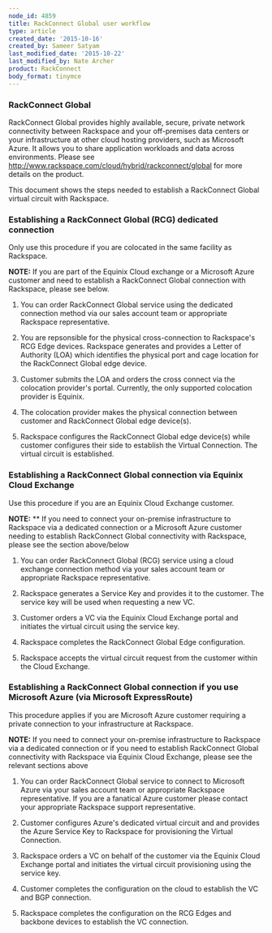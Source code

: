 ```yaml
---
node_id: 4859
title: RackConnect Global user workflow
type: article
created_date: '2015-10-16'
created_by: Sameer Satyam
last_modified_date: '2015-10-22'
last_modified_by: Nate Archer
product: RackConnect
body_format: tinymce
---
```


### RackConnect Global

<span
class="author-a-z85zz86zz86zgz85zfz81zfz86z418z74ziz122zo">RackConnect
Global provides highly available, secure, private network connectivity
between Rackspace and your off-premises data centers or your
infrastructure at other cloud hosting providers, such as Microsoft
Azure. It allows you to share application workloads and data across
environments.  Please see
</span><http://www.rackspace.com/cloud/hybrid/rackconnect/global><span
class="author-a-z85zz86zz86zgz85zfz81zfz86z418z74ziz122zo"> for more
details on the product.</span>

<span class="author-a-z85zz86zz86zgz85zfz81zfz86z418z74ziz122zo">This
document shows the steps needed to establish a RackConnect Global
virtual circuit with Rackspace.</span>

<div>

### <span class="author-a-6z68z17wrz74zz86zz122zvz69zunz87zuz72z">Establishing a RackConnect Global </span><span class="author-a-z85zz86zz86zgz85zfz81zfz86z418z74ziz122zo">(RCG) </span><span class="author-a-6z68z17wrz74zz86zz122zvz69zunz87zuz72z">dedicated connection</span>

<span class="author-a-6z68z17wrz74zz86zz122zvz69zunz87zuz72z">Only use
this procedure if you are colocated in the sam</span><span
class="author-a-z85zz86zz86zgz85zfz81zfz86z418z74ziz122zo">e</span><span
class="author-a-6z68z17wrz74zz86zz122zvz69zunz87zuz72z"> facility as
Rackspace. </span>

</div>

<span
class="author-a-6z68z17wrz74zz86zz122zvz69zunz87zuz72z i">**NOTE:** If
you are part of the Equinix Cloud exchange or a Microsoft Azure customer
and need to establish a RackConnect Global connection with Rackspace,
please see below.</span>

1.  <span class="author-a-z85zz86zz86zgz85zfz81zfz86z418z74ziz122zo">You
    can order R</span><span
    class="author-a-6z68z17wrz74zz86zz122zvz69zunz87zuz72z">ackConnect
    Globa</span><span
    class="author-a-z85zz86zz86zgz85zfz81zfz86z418z74ziz122zo">l
    </span><span
    class="author-a-6z68z17wrz74zz86zz122zvz69zunz87zuz72z">service
    </span><span
    class="author-a-z85zz86zz86zgz85zfz81zfz86z418z74ziz122zo">using the
    dedicated connection method</span><span
    class="author-a-6z68z17wrz74zz86zz122zvz69zunz87zuz72z"> via
    </span><span
    class="author-a-z85zz86zz86zgz85zfz81zfz86z418z74ziz122zo">our</span><span
    class="author-a-6z68z17wrz74zz86zz122zvz69zunz87zuz72z"> sales
    account team or </span><span
    class="author-a-z85zz86zz86zgz85zfz81zfz86z418z74ziz122zo">appropriate
    Rackspace representative.</span>

2.  <span
    class="author-a-z85zz86zz86zgz85zfz81zfz86z418z74ziz122zo"><span
    class="author-a-6z68z17wrz74zz86zz122zvz69zunz87zuz72z">You are
    repsonsible for the physical cross-connection to Rackspace's RCG
    Edge devices. Rackspace </span><span
    class="author-a-z85zz86zz86zgz85zfz81zfz86z418z74ziz122zo">generates
    and provides </span><span
    class="author-a-6z68z17wrz74zz86zz122zvz69zunz87zuz72z">a Letter of
    Authority (</span><span
    class="author-a-z85zz86zz86zgz85zfz81zfz86z418z74ziz122zo">LOA</span><span
    class="author-a-6z68z17wrz74zz86zz122zvz69zunz87zuz72z">) which
    identifies the physical port and cage location for the RackConnect
    Global edge device.  </span></span>

3.  <span
    class="author-a-z85zz86zz86zgz85zfz81zfz86z418z74ziz122zo"><span
    class="author-a-6z68z17wrz74zz86zz122zvz69zunz87zuz72z"><span
    class="author-a-z85zz86zz86zgz85zfz81zfz86z418z74ziz122zo">Customer
    submits </span><span
    class="author-a-6z68z17wrz74zz86zz122zvz69zunz87zuz72z">the
    </span><span
    class="author-a-z85zz86zz86zgz85zfz81zfz86z418z74ziz122zo">LOA and
    order</span><span
    class="author-a-6z68z17wrz74zz86zz122zvz69zunz87zuz72z">s</span><span
    class="author-a-z85zz86zz86zgz85zfz81zfz86z418z74ziz122zo"> the
    cross connect </span><span
    class="author-a-6z68z17wrz74zz86zz122zvz69zunz87zuz72z">via the
    colocation provider's portal</span><span
    class="author-a-z85zz86zz86zgz85zfz81zfz86z418z74ziz122zo">.
    C</span><span
    class="author-a-6z68z17wrz74zz86zz122zvz69zunz87zuz72z">urrently</span><span
    class="author-a-z85zz86zz86zgz85zfz81zfz86z418z74ziz122zo">,
    the</span><span
    class="author-a-6z68z17wrz74zz86zz122zvz69zunz87zuz72z"> only
    supported colocation </span><span
    class="author-a-z85zz86zz86zgz85zfz81zfz86z418z74ziz122zo">provider
    </span><span
    class="author-a-6z68z17wrz74zz86zz122zvz69zunz87zuz72z">is
    </span><span
    class="author-a-z85zz86zz86zgz85zfz81zfz86z418z74ziz122zo">Equini</span><span
    class="author-a-6z68z17wrz74zz86zz122zvz69zunz87zuz72z">x.</span></span></span>

4.  <span
    class="author-a-z85zz86zz86zgz85zfz81zfz86z418z74ziz122zo"><span
    class="author-a-6z68z17wrz74zz86zz122zvz69zunz87zuz72z"><span
    class="author-a-6z68z17wrz74zz86zz122zvz69zunz87zuz72z"><span
    class="author-a-z85zz86zz86zgz85zfz81zfz86z418z74ziz122zo">The
    colocation provider makes the physical connection between customer
    and R</span><span
    class="author-a-6z68z17wrz74zz86zz122zvz69zunz87zuz72z">ackConnect
    Global edge </span><span
    class="author-a-z85zz86zz86zgz85zfz81zfz86z418z74ziz122zo">device</span><span
    class="author-a-6z68z17wrz74zz86zz122zvz69zunz87zuz72z">(s).</span></span></span></span>

5.  <span
    class="author-a-z85zz86zz86zgz85zfz81zfz86z418z74ziz122zo"><span
    class="author-a-6z68z17wrz74zz86zz122zvz69zunz87zuz72z"><span
    class="author-a-6z68z17wrz74zz86zz122zvz69zunz87zuz72z"><span
    class="author-a-6z68z17wrz74zz86zz122zvz69zunz87zuz72z"><span
    class="author-a-z85zz86zz86zgz85zfz81zfz86z418z74ziz122zo">R</span><span
    class="author-a-6z68z17wrz74zz86zz122zvz69zunz87zuz72z">ackspace
    </span><span
    class="author-a-z85zz86zz86zgz85zfz81zfz86z418z74ziz122zo">configures
    </span><span
    class="author-a-6z68z17wrz74zz86zz122zvz69zunz87zuz72z">the
    R</span><span
    class="author-a-z85zz86zz86zgz85zfz81zfz86z418z74ziz122zo">ackConnect
    Global</span><span
    class="author-a-6z68z17wrz74zz86zz122zvz69zunz87zuz72z">
    </span><span
    class="author-a-z85zz86zz86zgz85zfz81zfz86z418z74ziz122zo">edge
    device(s)  </span><span
    class="author-a-6z68z17wrz74zz86zz122zvz69zunz87zuz72z">while
    </span><span
    class="author-a-z85zz86zz86zgz85zfz81zfz86z418z74ziz122zo">customer
    configures their side to establish </span><span
    class="author-a-6z68z17wrz74zz86zz122zvz69zunz87zuz72z">the
    Virtual Connection. </span><span
    class="author-a-z85zz86zz86zgz85zfz81zfz86z418z74ziz122zo">The
    virtual circuit is establishe</span><span
    class="author-a-6z68z17wrz74zz86zz122zvz69zunz87zuz72z">d.</span></span></span></span></span>


### <span class="author-a-6z68z17wrz74zz86zz122zvz69zunz87zuz72z">Establishing a RackConnect Global connection via Equinix Cloud Exchange</span>

<span class="author-a-z85zz86zz86zgz85zfz81zfz86z418z74ziz122zo">Use
this procedure if you are an Equinix Cloud </span><span
class="author-a-6z68z17wrz74zz86zz122zvz69zunz87zuz72z">E</span><span
class="author-a-z85zz86zz86zgz85zfz81zfz86z418z74ziz122zo">xchange
</span><span
class="author-a-6z68z17wrz74zz86zz122zvz69zunz87zuz72z">customer</span><span
class="author-a-z85zz86zz86zgz85zfz81zfz86z418z74ziz122zo">. </span>

<span
class="author-a-6z68z17wrz74zz86zz122zvz69zunz87zuz72z i">**NOTE:** **
If you need to connect your on-premise infrastructure to Rackspace via a
dedicated connection or a</span><span
class="author-a-6z68z17wrz74zz86zz122zvz69zunz87zuz72z i"> Microsoft
Azure customer needing to establish RackConnect Global connectivity with
Rackspace, please see the section above/below </span>

1.  <div id="magicdomid33">

    </div>

    <span class="author-a-z85zz86zz86zgz85zfz81zfz86z418z74ziz122zo">You
    can order RackConnect Global (RCG) </span><span
    class="author-a-6z68z17wrz74zz86zz122zvz69zunz87zuz72z">service
    </span><span
    class="author-a-z85zz86zz86zgz85zfz81zfz86z418z74ziz122zo">using
    </span><span
    class="author-a-6z68z17wrz74zz86zz122zvz69zunz87zuz72z">a cloud
    exchange connection </span><span
    class="author-a-z85zz86zz86zgz85zfz81zfz86z418z74ziz122zo">method
    via your sales account team or appropriate
    Rackspace representative.</span>

2.  <span
    class="author-a-z85zz86zz86zgz85zfz81zfz86z418z74ziz122zo"><span
    class="author-a-z85zz86zz86zgz85zfz81zfz86z418z74ziz122zo">R</span><span
    class="author-a-6z68z17wrz74zz86zz122zvz69zunz87zuz72z">ackspace
    </span><span
    class="author-a-z85zz86zz86zgz85zfz81zfz86z418z74ziz122zo">generates
    a </span><span
    class="author-a-6z68z17wrz74zz86zz122zvz69zunz87zuz72z">S</span><span
    class="author-a-z85zz86zz86zgz85zfz81zfz86z418z74ziz122zo">ervice
    </span><span
    class="author-a-6z68z17wrz74zz86zz122zvz69zunz87zuz72z">K</span><span
    class="author-a-z85zz86zz86zgz85zfz81zfz86z418z74ziz122zo">ey and
    provides </span><span
    class="author-a-6z68z17wrz74zz86zz122zvz69zunz87zuz72z">it
    </span><span
    class="author-a-z85zz86zz86zgz85zfz81zfz86z418z74ziz122zo">to
    the customer.</span><span
    class="author-a-6z68z17wrz74zz86zz122zvz69zunz87zuz72z"> The service
    key will be used when requesting a new VC. </span></span>

3.  <span
    class="author-a-z85zz86zz86zgz85zfz81zfz86z418z74ziz122zo"><span
    class="author-a-6z68z17wrz74zz86zz122zvz69zunz87zuz72z"><span
    class="author-a-6z68z17wrz74zz86zz122zvz69zunz87zuz72z">C</span><span
    class="author-a-z85zz86zz86zgz85zfz81zfz86z418z74ziz122zo">ustomer
    orders a VC via the Equinix Cloud Exchange portal and initiates the
    virtual circuit using the service key.</span></span></span>

4.  <span
    class="author-a-z85zz86zz86zgz85zfz81zfz86z418z74ziz122zo"><span
    class="author-a-6z68z17wrz74zz86zz122zvz69zunz87zuz72z"><span
    class="author-a-z85zz86zz86zgz85zfz81zfz86z418z74ziz122zo"><span
    class="author-a-z85zz86zz86zgz85zfz81zfz86z418z74ziz122zo">R</span><span
    class="author-a-6z68z17wrz74zz86zz122zvz69zunz87zuz72z">ackspace
    </span><span
    class="author-a-z85zz86zz86zgz85zfz81zfz86z418z74ziz122zo">completes
    the </span><span
    class="author-a-6z68z17wrz74zz86zz122zvz69zunz87zuz72z">R</span><span
    class="author-a-z85zz86zz86zgz85zfz81zfz86z418z74ziz122zo">ack</span><span
    class="author-a-6z68z17wrz74zz86zz122zvz69zunz87zuz72z">C</span><span
    class="author-a-z85zz86zz86zgz85zfz81zfz86z418z74ziz122zo">onnect
    </span><span
    class="author-a-6z68z17wrz74zz86zz122zvz69zunz87zuz72z">G</span><span
    class="author-a-z85zz86zz86zgz85zfz81zfz86z418z74ziz122zo">lobal</span><span
    class="author-a-6z68z17wrz74zz86zz122zvz69zunz87zuz72z"> Edge
    </span><span
    class="author-a-z85zz86zz86zgz85zfz81zfz86z418z74ziz122zo">configuration</span><span
    class="author-a-6z68z17wrz74zz86zz122zvz69zunz87zuz72z">.</span></span></span></span>
    <span
    class="author-a-z85zz86zz86zgz85zfz81zfz86z418z74ziz122zo"><span
    class="author-a-6z68z17wrz74zz86zz122zvz69zunz87zuz72z"><span
    class="author-a-z85zz86zz86zgz85zfz81zfz86z418z74ziz122zo"><span
    class="author-a-6z68z17wrz74zz86zz122zvz69zunz87zuz72z"> </span></span></span></span>
5.  <span
    class="author-a-z85zz86zz86zgz85zfz81zfz86z418z74ziz122zo"><span
    class="author-a-6z68z17wrz74zz86zz122zvz69zunz87zuz72z"><span
    class="author-a-z85zz86zz86zgz85zfz81zfz86z418z74ziz122zo"><span
    class="author-a-6z68z17wrz74zz86zz122zvz69zunz87zuz72z"><span
    class="author-a-z85zz86zz86zgz85zfz81zfz86z418z74ziz122zo">R</span><span
    class="author-a-6z68z17wrz74zz86zz122zvz69zunz87zuz72z">ackspace
    </span><span
    class="author-a-z85zz86zz86zgz85zfz81zfz86z418z74ziz122zo">accepts
    the virtual circuit </span><span
    class="author-a-6z68z17wrz74zz86zz122zvz69zunz87zuz72z">request from
    the customer within the Cloud
    Exchange. </span></span></span></span></span>


### <span class="author-a-z85zz86zz86zgz85zfz81zfz86z418z74ziz122zo">Establishing a RackConnect Global connection</span><span class="author-a-6z68z17wrz74zz86zz122zvz69zunz87zuz72z"> </span><span class="author-a-z85zz86zz86zgz85zfz81zfz86z418z74ziz122zo">if you use Microsoft Azure (via Microsoft ExpressRoute)</span>

<span class="author-a-z85zz86zz86zgz85zfz81zfz86z418z74ziz122zo">This
procedure applies if you are Microsoft Azure customer requiring a
private connection to your infrastructure at Rackspace.</span>

<span
class="author-a-6z68z17wrz74zz86zz122zvz69zunz87zuz72z i">**NOTE:** If
you need to connect your on-premise infrastructure to Rackspace via a
dedicated connection or if</span><span
class="author-a-6z68z17wrz74zz86zz122zvz69zunz87zuz72z i"> you need to
establish RackConnect Global connectivity with Rackspace via Equinix
Cloud Exchange, please see the relevant sections above</span>

1.  <div id="magicdomid56">

    </div>

    <span class="author-a-z85zz86zz86zgz85zfz81zfz86z418z74ziz122zo">You
    can order RackConnect Global service to connect to Microsoft Azure
    via your sales account team or appropriate Rackspace representative.
    If you are a fanatical Azure customer please contact your
    appropriate Rackspace support representative.</span>

2.  <span
    class="author-a-z85zz86zz86zgz85zfz81zfz86z418z74ziz122zo"><span
    class="author-a-z85zz86zz86zgz85zfz81zfz86z418z74ziz122zo">Customer
    </span><span
    class="author-a-6z68z17wrz74zz86zz122zvz69zunz87zuz72z">configures
    Azure's dedicated virtual circuit and </span><span
    class="author-a-z85zz86zz86zgz85zfz81zfz86z418z74ziz122zo">and
    provides </span><span
    class="author-a-6z68z17wrz74zz86zz122zvz69zunz87zuz72z">the Azure
    Service Key </span><span
    class="author-a-z85zz86zz86zgz85zfz81zfz86z418z74ziz122zo">to
    R</span><span
    class="author-a-6z68z17wrz74zz86zz122zvz69zunz87zuz72z">ackspace</span><span
    class="author-a-z85zz86zz86zgz85zfz81zfz86z418z74ziz122zo"> for
    provisioning the V</span><span
    class="author-a-6z68z17wrz74zz86zz122zvz69zunz87zuz72z">irtual
    Connection. </span></span>

3.  <span
    class="author-a-z85zz86zz86zgz85zfz81zfz86z418z74ziz122zo"><span
    class="author-a-6z68z17wrz74zz86zz122zvz69zunz87zuz72z"><span
    class="author-a-z85zz86zz86zgz85zfz81zfz86z418z74ziz122zo">Rackspace
    orders a VC</span><span
    class="author-a-6z68z17wrz74zz86zz122zvz69zunz87zuz72z"> on behalf
    of the customer</span><span
    class="author-a-z85zz86zz86zgz85zfz81zfz86z418z74ziz122zo"> via the
    Equinix Cloud Exchange portal and initiates the virtual circuit
    </span><span
    class="author-a-6z68z17wrz74zz86zz122zvz69zunz87zuz72z">provisioning
    </span><span
    class="author-a-z85zz86zz86zgz85zfz81zfz86z418z74ziz122zo">using the
    service key.</span></span></span>

4.  <span
    class="author-a-z85zz86zz86zgz85zfz81zfz86z418z74ziz122zo"><span
    class="author-a-6z68z17wrz74zz86zz122zvz69zunz87zuz72z"><span
    class="author-a-z85zz86zz86zgz85zfz81zfz86z418z74ziz122zo"><span
    class="author-a-z85zz86zz86zgz85zfz81zfz86z418z74ziz122zo">Customer
    completes the configuration on the cloud to establish the VC and
    BGP connection.</span></span></span></span>

5.  <span
    class="author-a-z85zz86zz86zgz85zfz81zfz86z418z74ziz122zo"><span
    class="author-a-6z68z17wrz74zz86zz122zvz69zunz87zuz72z"><span
    class="author-a-z85zz86zz86zgz85zfz81zfz86z418z74ziz122zo"><span
    class="author-a-z85zz86zz86zgz85zfz81zfz86z418z74ziz122zo"><span
    class="author-a-z85zz86zz86zgz85zfz81zfz86z418z74ziz122zo">Rackspace
    completes the configuration on the </span><span
    class="author-a-6z68z17wrz74zz86zz122zvz69zunz87zuz72z">RCG Edges
    </span><span
    class="author-a-z85zz86zz86zgz85zfz81zfz86z418z74ziz122zo">and
    backbone devices to establish the </span><span
    class="author-a-6z68z17wrz74zz86zz122zvz69zunz87zuz72z">VC
    </span><span
    class="author-a-z85zz86zz86zgz85zfz81zfz86z418z74ziz122zo">connection.</span></span></span></span></span>

<div id="magicdomid66">



</div>

<div id="magicdomid67">



</div>

